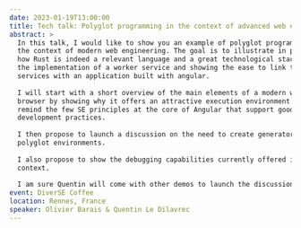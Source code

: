 ```yaml
---
date: 2023-01-19T13:00:00
title: Tech talk: Polyglot programming in the context of advanced web engineering
abstract: >
  In this talk, I would like to show you an example of polyglot programming in
  the context of modern web engineering. The goal is to illustrate in practice
  how Rust is indeed a relevant language and a great technological stack for
  the implementation of a worker service and showing the ease to link these
  services with an application built with angular.
  
  I will start with a short overview of the main elements of a modern web
  browser by showing why it offers an attractive execution environment. I will
  remind the few SE principles at the core of Angular that support good
  development practices.
  
  I then propose to launch a discussion on the need to create generators for
  polyglot environments.
  
  I also propose to show the debugging capabilities currently offered in this
  context.
  
  I am sure Quentin will come with other demos to launch the discussion.
event: DiverSE Coffee
location: Rennes, France
speaker: Olivier Barais & Quentin Le Dilavrec
---
```

